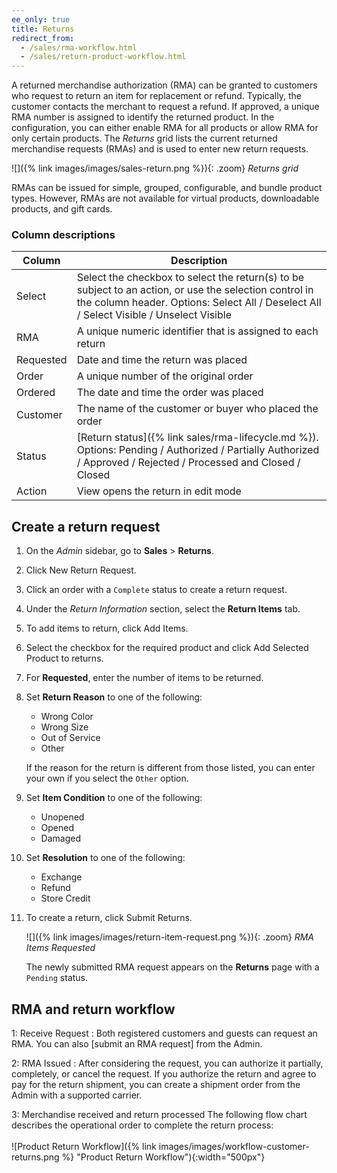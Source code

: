 ```yaml
---
ee_only: true
title: Returns
redirect_from:
  - /sales/rma-workflow.html
  - /sales/return-product-workflow.html
---
```


A returned merchandise authorization (RMA) can be granted to customers who request to return an item for replacement or refund. Typically, the customer contacts the merchant to request a refund. If approved, a unique RMA number is assigned to identify the returned product. In the configuration, you can either enable RMA for all products or allow RMA for only certain products. The _Returns_ grid lists the current returned merchandise requests (RMAs) and is used to enter new return requests.

![]({% link images/images/sales-return.png %}){: .zoom}
_Returns grid_

RMAs can be issued for simple, grouped, configurable, and bundle product types. However, RMAs are not available for virtual products, downloadable products, and gift cards.

### Column descriptions

|Column|Description|
|--- |--- |
|Select|Select the checkbox to select the return(s) to be subject to an action, or use the selection control in the column header. Options: Select All / Deselect All / Select Visible / Unselect Visible|
|RMA|A unique numeric identifier that is assigned to each return|
|Requested|Date and time the return was placed|
|Order|A unique number of the original order|
|Ordered|The date and time the order was placed|
|Customer|The name of the customer or buyer who placed the order|
|Status|[Return status]({% link sales/rma-lifecycle.md %}). Options: Pending / Authorized / Partially Authorized / Approved / Rejected / Processed and Closed / Closed|
|Action|View opens the return in edit mode|

## Create a return request

1. On the _Admin_ sidebar, go to **Sales** > **Returns**.

1. Click <span class="btn">New Return Request</span>.

1. Click an order with a `Complete` status to create a return request.

1. Under the _Return Information_ section, select the **Return Items** tab.

1. To add items to return, click <span class="btn">Add Items</span>.

1. Select the checkbox for the required product and click <span class="btn">Add Selected Product to returns</span>.

1. For **Requested**, enter the number of items to be returned.

1. Set **Return Reason** to one of the following:

    - Wrong Color
    - Wrong Size
    - Out of Service
    - Other

    If the reason for the return is different from those listed, you can enter your own if you select the `Other` option.

1. Set **Item Condition** to one of the following:

    - Unopened
    - Opened
    - Damaged

1. Set **Resolution** to one of the following:

    - Exchange
    - Refund
    - Store Credit

1. To create a return, click <span class="btn">Submit Returns</span>.

    ![]({% link images/images/return-item-request.png %}){: .zoom}
    _RMA Items Requested_

    The newly submitted RMA request appears on the **Returns** page with a `Pending` status.

## RMA and return workflow

1: Receive Request
: Both registered customers and guests can request an RMA. You can also [submit an RMA request] from the Admin.

2: RMA Issued
: After considering the request, you can authorize it partially, completely, or cancel the request. If you authorize the return and agree to pay for the return shipment, you can create a shipment order from the Admin with a supported carrier.

3: Merchandise received and return processed
   The following flow chart describes the operational order to complete the return process:<br/><br/>
   ![Product Return Workflow]({% link images/images/workflow-customer-returns.png %} "Product Return Workflow"){:width="500px"}